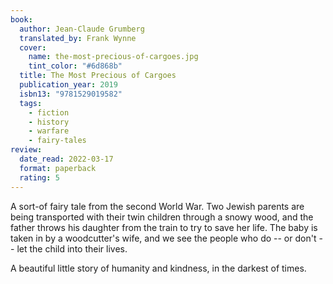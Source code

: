 ```yaml
---
book:
  author: Jean-Claude Grumberg
  translated_by: Frank Wynne
  cover:
    name: the-most-precious-of-cargoes.jpg
    tint_color: "#6d868b"
  title: The Most Precious of Cargoes
  publication_year: 2019
  isbn13: "9781529019582"
  tags:
    - fiction
    - history
    - warfare
    - fairy-tales
review:
  date_read: 2022-03-17
  format: paperback
  rating: 5
---
```


A sort-of fairy tale from the second World War.
Two Jewish parents are being transported with their twin children through a snowy wood, and the father throws his daughter from the train to try to save her life.
The baby is taken in by a woodcutter's wife, and we see the people who do -- or don't -- let the child into their lives.

A beautiful little story of humanity and kindness, in the darkest of times.
